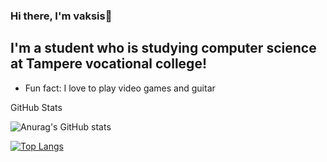 ### Hi there, I'm vaksis👋


## I'm a student who is studying computer science at Tampere vocational college!

- Fun fact: I love to play video games and guitar

<summary>GitHub Stats</summary>

![Anurag's GitHub stats](https://github-readme-stats.vercel.app/api?username=vaksis&show_icons=true&theme=tokyonight)

[![Top Langs](https://github-readme-stats.vercel.app/api/top-langs/?username=vaksis&langs_count=20)](https://github.com/anuraghazra/github-readme-stats)















